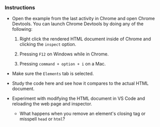 ### Instructions

* Open the example from the last activity in Chrome and open Chrome Devtools. You can launch Chrome Devtools by doing any of the following:

  1. Right click the rendered HTML document inside of Chrome and clicking the `inspect` option.

  2. Pressing `F12` on Windows while in Chrome.

  3. Pressing `command + option + i` on a Mac.

* Make sure the `Elements` tab is selected.

* Study the code here and see how it compares to the actual HTML document.

* Experiment with modifying the HTML document in VS Code and reloading the web page and inspector. 

  * What happens when you remove an element's closing tag or misspell `head` or `html`?

